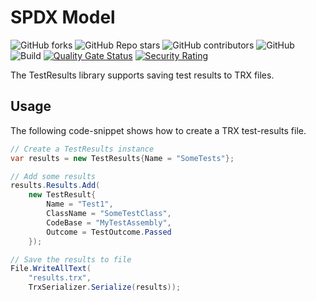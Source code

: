 # SPDX Model

![GitHub forks](https://img.shields.io/github/forks/demaconsulting/TestResults?style=plastic)
![GitHub Repo stars](https://img.shields.io/github/stars/demaconsulting/TestResults?style=plastic)
![GitHub contributors](https://img.shields.io/github/contributors/demaconsulting/TestResults?style=plastic)
![GitHub](https://img.shields.io/github/license/demaconsulting/TestResults?style=plastic)
![Build](https://github.com/demaconsulting/SpdxModel/actions/workflows/build_on_push.yaml/badge.svg)
[![Quality Gate Status](https://sonarcloud.io/api/project_badges/measure?project=demaconsulting_TestResults&metric=alert_status)](https://sonarcloud.io/summary/new_code?id=demaconsulting_TestResults)
[![Security Rating](https://sonarcloud.io/api/project_badges/measure?project=demaconsulting_TestResults&metric=security_rating)](https://sonarcloud.io/summary/new_code?id=demaconsulting_TestResults)

The TestResults library supports saving test results to TRX files.


## Usage

The following code-snippet shows how to create a TRX test-results file.

```csharp
// Create a TestResults instance
var results = new TestResults{Name = "SomeTests"};

// Add some results
results.Results.Add(
    new TestResult{
        Name = "Test1",
        ClassName = "SomeTestClass",
        CodeBase = "MyTestAssembly",
        Outcome = TestOutcome.Passed
    });

// Save the results to file
File.WriteAllText(
    "results.trx",
    TrxSerializer.Serialize(results));
```
